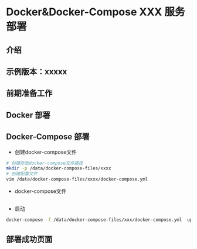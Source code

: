 # Docker&Docker-Compose XXX 服务部署

## 介绍

## 示例版本：xxxxx

## 前期准备工作

## Docker 部署

## Docker-Compose 部署
- 创建docker-compose文件

```bash
# 创建存放docker-compose文件路径
mkdir -p /data/docker-compose-files/xxxx
# 创建配置文件
vim /data/docker-compose-files/xxxx/docker-compose.yml
```
- docker-compose文件
```yaml


```

- 启动

```bash
docker-compose -f /data/docker-compose-files/xxx/docker-compose.yml  up -d 
```

## 部署成功页面